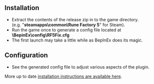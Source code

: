 ## Installation
- Extract the contents of the release zip in to the game directory.<br />(e.g. "**steamapps\common\Rune Factory 5**" for Steam).
- Run the game once to generate a config file located at **<GameDirectory>\BepinEx\config\RF5Fix.cfg**
- The first launch may take a little while as BepInEx does its magic.

## Configuration
- See the generated config file to adjust various aspects of the plugin.

More up to date [installation instructions are available here](https://github.com/Lyall/RF5Fix#installation).
